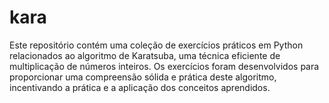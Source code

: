 # kara
Este repositório contém uma coleção de exercícios práticos em Python relacionados ao algoritmo de Karatsuba, uma técnica eficiente de multiplicação de números inteiros. Os exercícios foram desenvolvidos para proporcionar uma compreensão sólida e prática deste algoritmo, incentivando a prática e a aplicação dos conceitos aprendidos.
